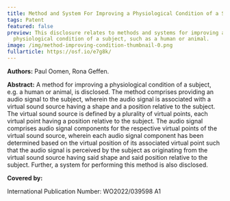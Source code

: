 ```yaml
---
title: Method and System For Improving a Physiological Condition of a Subject
tags: Patent
featured: false
preview: This disclosure relates to methods and systems for improving a
  physiological condition of a subject, such as a human or animal.
image: /img/method-improving-condition-thumbnail-0.png
fullarticle: https://osf.io/e7g8k/
---
```

**Authors:** Paul Oomen, Rona Geffen.

**Abstract:** A method for improving a physiological condition of a subject, e.g. a human or animal, is disclosed. The method comprises providing an audio signal to the subject, wherein the audio signal is associated with a virtual sound source having a shape and a position relative to the subject. The virtual sound source is defined by a plurality of virtual points, each virtual point having a position relative to the subject. The audio signal comprises audio signal components for the respective virtual points of the virtual sound source, wherein each audio signal component has been determined based on the virtual position of its associated virtual point such that the audio signal is perceived by the subject as originating from the virtual sound source having said shape and said position relative to the subject. Further, a system for performing this method is also disclosed.

**Covered by:**

International Publication Number: WO2022/039598 A1

